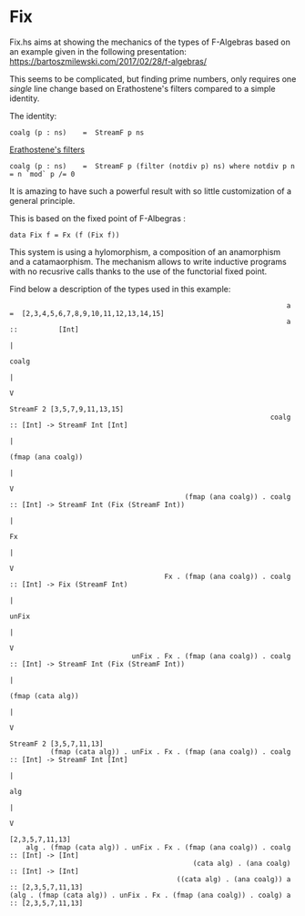 # Fix

Fix.hs aims at showing the mechanics of the types of F-Algebras based on an example given in the following presentation:
https://bartoszmilewski.com/2017/02/28/f-algebras/

This seems to be complicated, but finding prime numbers, only requires one *single* line change based on Erathostene's filters compared to a simple identity.

The identity:

    coalg (p : ns)    =  StreamF p ns
    
[Erathostene's filters](https://en.wikipedia.org/wiki/Sieve_of_Eratosthenes)

    coalg (p : ns)    =  StreamF p (filter (notdiv p) ns) where notdiv p n = n `mod` p /= 0
    
It is amazing to have such a powerful result with so little customization of a general principle.

This is based on the fixed point of F-Albegras :

    data Fix f = Fx (f (Fix f))
    
This system is using a hylomorphism, a composition of an anamorphism and a catamaorphism. The mechanism allows to write inductive programs with no recusrive calls thanks to the use of the functorial fixed point.

Find below a description of the types used in this example:


                                                                        a =  [2,3,4,5,6,7,8,9,10,11,12,13,14,15]
                                                                        a ::          [Int]
                                                                                        |
                                                                                      coalg
                                                                                        |
                                                                                        V
                                                                           StreamF 2 [3,5,7,9,11,13,15]
                                                                    coalg :: [Int] -> StreamF Int [Int]
                                                                                        |
                                                                                (fmap (ana coalg))
                                                                                        |
                                                                                        V
                                               (fmap (ana coalg)) . coalg :: [Int] -> StreamF Int (Fix (StreamF Int))
                                                                                        |
                                                                                        Fx
                                                                                        |
                                                                                        V
                                          Fx . (fmap (ana coalg)) . coalg :: [Int] -> Fix (StreamF Int)
                                                                                        |
                                                                                      unFix
                                                                                        |
                                                                                        V
                                  unFix . Fx . (fmap (ana coalg)) . coalg :: [Int] -> StreamF Int (Fix (StreamF Int))
                                                                                        |
                                                                                (fmap (cata alg))
                                                                                        |
                                                                                        V
                                                                             StreamF 2 [3,5,7,11,13]
              (fmap (cata alg)) . unFix . Fx . (fmap (ana coalg)) . coalg :: [Int] -> StreamF Int [Int]
                                                                                        |
                                                                                       alg
                                                                                        |
                                                                                        V
                                                                                 [2,3,5,7,11,13]
        alg . (fmap (cata alg)) . unFix . Fx . (fmap (ana coalg)) . coalg :: [Int] -> [Int]
                                                 (cata alg) . (ana coalg) :: [Int] -> [Int]
                                             ((cata alg) . (ana coalg)) a :: [2,3,5,7,11,13]
    (alg . (fmap (cata alg)) . unFix . Fx . (fmap (ana coalg)) . coalg) a :: [2,3,5,7,11,13]
    
